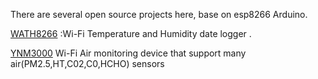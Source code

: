 There are several open source projects here, base on esp8266 Arduino.

[WATH8266](https://github.com/lewei50/esp8266-arduino/tree/master/WATH8266) :Wi-Fi Temperature and Humidity date logger .

[YNM3000](https://github.com/lewei50/esp8266-arduino/tree/master/YNM3000)  Wi-Fi Air  monitoring device that support many air(PM2.5,HT,C02,C0,HCHO) sensors





